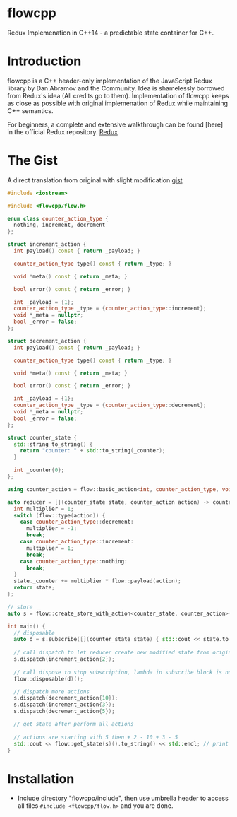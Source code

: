 # flowcpp
Redux Implemenation in C++14 - a predictable state container for C++.

# Introduction
flowcpp is a C++ header-only implementation of the JavaScript Redux library by Dan Abramov and the Community.
Idea is shamelessly borrowed from Redux's idea (All credits go to them). Implementation of flowcpp keeps as close as possible with original implemenation of Redux while maintaining C++ semantics.

For beginners, a complete and extensive walkthrough can be found [here] in the official Redux repository. [Redux](https://github.com/rackt/redux)

# The Gist

A direct translation from original with slight modification [gist](https://github.com/rackt/redux/blob/master/README.md#the-gist)

``` C++
#include <iostream>

#include <flowcpp/flow.h>

enum class counter_action_type {
  nothing, increment, decrement
};

struct increment_action {
  int payload() const { return _payload; }

  counter_action_type type() const { return _type; }

  void *meta() const { return _meta; }

  bool error() const { return _error; }

  int _payload = {1};
  counter_action_type _type = {counter_action_type::increment};
  void *_meta = nullptr;
  bool _error = false;
};

struct decrement_action {
  int payload() const { return _payload; }

  counter_action_type type() const { return _type; }

  void *meta() const { return _meta; }

  bool error() const { return _error; }

  int _payload = {1};
  counter_action_type _type = {counter_action_type::decrement};
  void *_meta = nullptr;
  bool _error = false;
};

struct counter_state {
  std::string to_string() {
    return "counter: " + std::to_string(_counter);
  }

  int _counter{0};
};

using counter_action = flow::basic_action<int, counter_action_type, void *>;

auto reducer = [](counter_state state, counter_action action) -> counter_state {
  int multiplier = 1;
  switch (flow::type(action)) {
    case counter_action_type::decrement:
      multiplier = -1;
      break;
    case counter_action_type::increment:
      multiplier = 1;
      break;
    case counter_action_type::nothing:
      break;
  }
  state._counter += multiplier * flow::payload(action);
  return state;
};

// store
auto s = flow::create_store_with_action<counter_state, counter_action>(reducer, counter_state(), increment_action{5});

int main() {
  // disposable
  auto d = s.subscribe([](counter_state state) { std::cout << state.to_string() << std::endl; });
  
  // call dispatch to let reducer create new modified state from original state
  s.dispatch(increment_action{2});
  
  // call dispose to stop subscription, lambda in subscribe block is no longer functioning
  flow::disposable(d)();

  // dispatch more actions
  s.dispatch(decrement_action{10});
  s.dispatch(increment_action{3});
  s.dispatch(decrement_action{5});

  // get state after perform all actions
  
  // actions are starting with 5 then + 2 - 10 + 3 - 5
  std::cout << flow::get_state(s)().to_string() << std::endl; // print counter: -5
}
```

# Installation

* Include directory "flowcpp/include", then use umbrella header to access all files `#include <flowcpp/flow.h>` and you are done.
